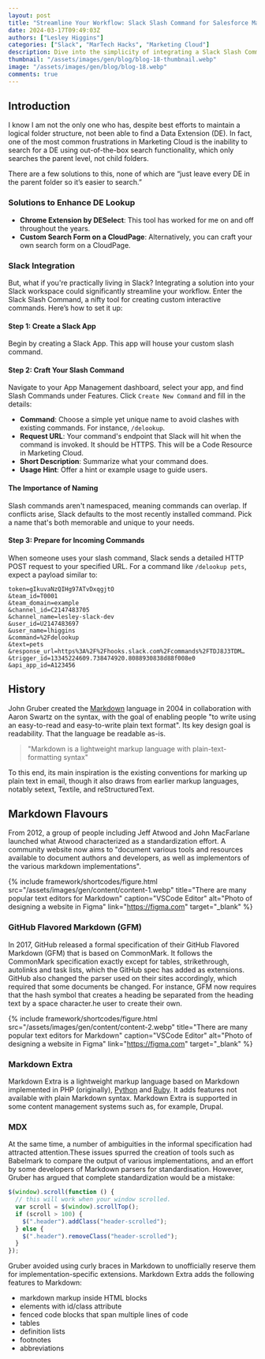 ```yaml
---
layout: post
title: "Streamline Your Workflow: Slack Slash Command for Salesforce Marketing Cloud Data Extension Lookup"
date: 2024-03-17T09:49:03Z
authors: ["Lesley Higgins"]
categories: ["Slack", "MarTech Hacks", "Marketing Cloud"]
description: Dive into the simplicity of integrating a Slack Slash Command with Salesforce Marketing Cloud for quick Data Extension lookups.
thumbnail: "/assets/images/gen/blog/blog-18-thumbnail.webp"
image: "/assets/images/gen/blog/blog-18.webp"
comments: true
---
```


## Introduction

I know I am not the only one who has, despite best efforts to maintain a logical folder structure, not been able to find a Data Extension (DE). In fact, one of the most common frustrations in Marketing Cloud is the inability to search for a DE using out-of-the-box search functionality, which only searches the parent level, not child folders.

There are a few solutions to this, none of which are “just leave every DE in the parent folder so it’s easier to search.”

### Solutions to Enhance DE Lookup

- **Chrome Extension by DESelect**: This tool has worked for me on and off throughout the years. 
- **Custom Search Form on a CloudPage**: Alternatively, you can craft your own search form on a CloudPage.

### Slack Integration

But, what if you're practically living in Slack? Integrating a solution into your Slack workspace could significantly streamline your workflow. Enter the Slack Slash Command, a nifty tool for creating custom interactive commands. Here’s how to set it up:

#### Step 1: Create a Slack App

Begin by creating a Slack App. This app will house your custom slash command.

#### Step 2: Craft Your Slash Command

Navigate to your App Management dashboard, select your app, and find Slash Commands under Features. Click `Create New Command` and fill in the details:

- **Command**: Choose a simple yet unique name to avoid clashes with existing commands. For instance, `/delookup`.
- **Request URL**: Your command's endpoint that Slack will hit when the command is invoked. It should be HTTPS. This will be a Code Resource in Marketing Cloud.
- **Short Description**: Summarize what your command does.
- **Usage Hint**: Offer a hint or example usage to guide users.

#### The Importance of Naming

Slash commands aren't namespaced, meaning commands can overlap. If conflicts arise, Slack defaults to the most recently installed command. Pick a name that's both memorable and unique to your needs.

#### Step 3: Prepare for Incoming Commands

When someone uses your slash command, Slack sends a detailed HTTP POST request to your specified URL. For a command like `/delookup pets`, expect a payload similar to:

```text
token=gIkuvaNzQIHg97ATvDxqgjtO
&team_id=T0001
&team_domain=example
&channel_id=C2147483705
&channel_name=lesley-slack-dev
&user_id=U2147483697
&user_name=lhiggins
&command=%2Fdelookup
&text=pets
&response_url=https%3A%2F%2Fhooks.slack.com%2Fcommands%2FTDJ8J3TDM…
&trigger_id=13345224609.738474920.8088930838d88f008e0
&api_app_id=A123456
```


## History

John Gruber created the [Markdown](#) language in 2004 in collaboration with Aaron Swartz on the syntax, with the goal of enabling people "to write using an easy-to-read and easy-to-write plain text format". Its key design goal is readability. That the language be readable as-is.

> "Markdown is a lightweight markup language with plain-text-formatting syntax"

To this end, its main inspiration is the existing conventions for marking up plain text in email, though it also draws from earlier markup languages, notably setext, Textile, and reStructuredText.

## Markdown Flavours

From 2012, a group of people including Jeff Atwood and John MacFarlane launched what Atwood characterized as a standardization effort. A community website now aims to "document various tools and resources available to document authors and developers, as well as implementors of the various markdown implementations".

{% include framework/shortcodes/figure.html src="/assets/images/gen/content/content-1.webp" title="There are many popular text editors for Markdown" caption="VSCode Editor" alt="Photo of designing a website in Figma" link="https://figma.com" target="_blank" %}

### GitHub Flavored Markdown (GFM)

In 2017, GitHub released a formal specification of their GitHub Flavored Markdown (GFM) that is based on CommonMark. It follows the CommonMark specification exactly except for tables, strikethrough, autolinks and task lists, which the GitHub spec has added as extensions. GitHub also changed the parser used on their sites accordingly, which required that some documents be changed. For instance, GFM now requires that the hash symbol that creates a heading be separated from the heading text by a space character.he user to create their own.

{% include framework/shortcodes/figure.html src="/assets/images/gen/content/content-2.webp" title="There are many popular text editors for Markdown" caption="VSCode Editor" alt="Photo of designing a website in Figma" link="https://figma.com" target="_blank" %}

### Markdown Extra

Markdown Extra is a lightweight markup language based on Markdown implemented in PHP (originally), [Python](#) and [Ruby](#). It adds features not available with plain Markdown syntax. Markdown Extra is supported in some content management systems such as, for example, Drupal.

### MDX

At the same time, a number of ambiguities in the informal specification had attracted attention.These issues spurred the creation of tools such as Babelmark to compare the output of various implementations, and an effort by some developers of Markdown parsers for standardisation. However, Gruber has argued that complete standardization would be a mistake:

```js
$(window).scroll(function () {
  // this will work when your window scrolled.
  var scroll = $(window).scrollTop();
  if (scroll > 100) {
    $(".header").addClass("header-scrolled");
  } else {
    $(".header").removeClass("header-scrolled");
  }
});
```

Gruber avoided using curly braces in Markdown to unofficially reserve them for implementation-specific extensions. Markdown Extra adds the following features to Markdown:

- markdown markup inside HTML blocks
- elements with id/class attribute
- fenced code blocks that span multiple lines of code
- tables
- definition lists
- footnotes
- abbreviations
